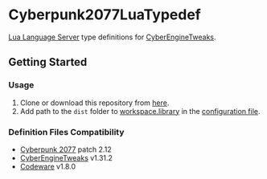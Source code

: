 # Cyberpunk2077LuaTypedef

[Lua Language Server](https://github.com/LuaLS/lua-language-server) type definitions for [CyberEngineTweaks](https://github.com/maximegmd/CyberEngineTweaks).

## Getting Started

### Usage

1. Clone or download this repository from [here](https://github.com/infinitY0369/Cyberpunk2077LuaTypedef/archive/refs/heads/master.zip).
2. Add path to the `dist` folder to [workspace.library](https://luals.github.io/wiki/settings/#workspacelibrary) in the [configuration file](https://luals.github.io/wiki/configuration/#configuration-file).

### Definition Files Compatibility

- [Cyberpunk 2077](https://www.cyberpunk.net) patch 2.12
- [CyberEngineTweaks](https://github.com/maximegmd/CyberEngineTweaks) v1.31.2
- [Codeware](https://github.com/psiberx/cp2077-codeware) v1.8.0
